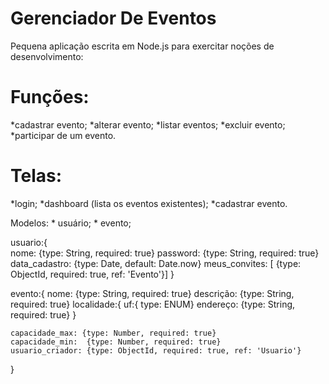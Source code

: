# Gerenciador De Eventos
Pequena aplicação escrita em Node.js para exercitar noções de desenvolvimento: 

# Funções: 
 *cadastrar evento; 
 *alterar evento; 
 *listar eventos; 
 *excluir evento; 
 *participar de um evento.

# Telas: 
  *login; 
  *dashboard (lista os eventos existentes); 
  *cadastrar evento.

Modelos: 
       * usuário; 
       * evento;

usuario:{  
	nome: {type: String, required: true}
	password: {type: String, required: true}
	data_cadastro: {type: Date, default: Date.now}
	meus_convites: [ {type: ObjectId, required: true, ref: 'Evento'}]
}

evento:{
	nome: {type: String, required: true}
	descrição: {type: String, required: true}
	localidade:{
	     uf:{ type: ENUM}
	     endereço: {type: String, required: true}
	}

	capacidade_max: {type: Number, required: true}
	capacidade_min:  {type: Number, required: true}
	usuario_criador: {type: ObjectId, required: true, ref: 'Usuario'}
}